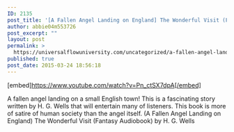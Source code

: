 ```yaml
---
ID: 2135
post_title: '[A Fallen Angel Landing on England] The Wonderful Visit (Fantasy Audiobook)'
author: abbie04m553726
post_excerpt: ""
layout: post
permalink: >
  https://universalflowuniversity.com/uncategorized/a-fallen-angel-landing-on-england-the-wonderful-visit-fantasy-audiobook/
published: true
post_date: 2015-03-24 18:56:18
---
```

[embed]https://www.youtube.com/watch?v=Pn_ctSX7dpA[/embed]<br>
<p>A fallen angel landing on a small English town! This is a fascinating story written by H. G. Wells that will entertain many of listeners. This book is more of satire of human society than the angel itself. 
(A Fallen Angel Landing on England) The Wonderful Visit (Fantasy Audiobook) by H. G. Wells</p>
